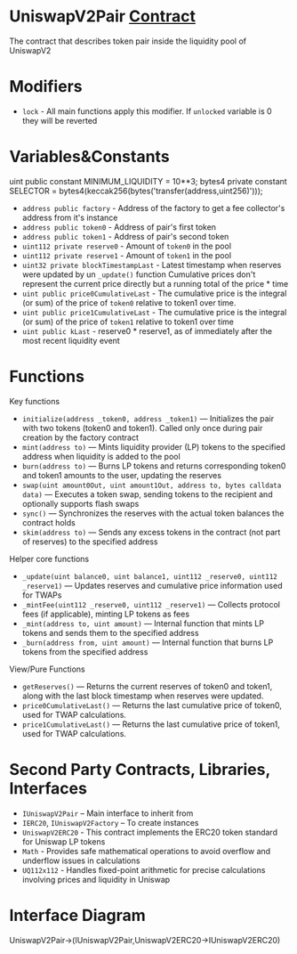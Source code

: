# UniswapV2Pair [Contract](https://github.com/Uniswap/v2-core/blob/master/contracts/UniswapV2Pair.sol)

The contract that describes token pair inside the liquidity pool of UniswapV2



# Modifiers
* `lock` - All main functions apply this modifier. If `unlocked` variable is 0 they will be reverted

# Variables&Constants
uint public constant MINIMUM_LIQUIDITY = 10**3;
bytes4 private constant SELECTOR = bytes4(keccak256(bytes('transfer(address,uint256)')));

* `address public factory` - Address of the factory to get a fee collector's address from it's instance
* `address public token0` - Address of pair's first token
* `address public token1` - Address of pair's second token
* `uint112 private reserve0` - Amount of `token0` in the pool
* `uint112 private reserve1` - Amount of `token1` in the pool
* `uint32 private blockTimestampLast` - Latest timestamp when reserves were updated by un `_update()` function
Cumulative prices don't represent the current price directly but a running total of the price * time
* `uint public price0CumulativeLast` - The cumulative price is the integral (or sum) of the price of `token0` relative to token1 over time. 
* `uint public price1CumulativeLast` - The cumulative price is the integral (or sum) of the price of `token1` relative to token1 over time
* `uint public kLast` - reserve0 * reserve1, as of immediately after the most recent liquidity event




# Functions

Key functions
* `initialize(address _token0, address _token1)` — Initializes the pair with two tokens (token0 and token1). Called only once during pair creation 
  by the factory contract
* `mint(address to)` — Mints liquidity provider (LP) tokens to the specified address when liquidity is added to the pool
* `burn(address to)` — Burns LP tokens and returns corresponding token0 and token1 amounts to the user, updating the reserves
* `swap(uint amount0Out, uint amount1Out, address to, bytes calldata data)` — Executes a token swap, sending tokens to the recipient and optionally 
  supports flash swaps
* `sync()` — Synchronizes the reserves with the actual token balances the contract holds
* `skim(address to)` — Sends any excess tokens in the contract (not part of reserves) to the specified address

Helper core functions
* `_update(uint balance0, uint balance1, uint112 _reserve0, uint112 _reserve1)` — Updates reserves and cumulative price information used for TWAPs
* `_mintFee(uint112 _reserve0, uint112 _reserve1)` — Collects protocol fees (if applicable), minting LP tokens as fees
* `_mint(address to, uint amount)` — Internal function that mints LP tokens and sends them to the specified address
* `_burn(address from, uint amount)` — Internal function that burns LP tokens from the specified address

View/Pure Functions
* `getReserves()` — Returns the current reserves of token0 and token1, along with the last block timestamp when reserves were updated.
* `price0CumulativeLast()` — Returns the last cumulative price of token0, used for TWAP calculations.
* `price1CumulativeLast()` — Returns the last cumulative price of token1, used for TWAP calculations.

# Second Party Contracts, Libraries, Interfaces
* `IUniswapV2Pair` – Main interface to inherit from
* `IERC20`, `IUniswapV2Factory`  – To create instances
* `UniswapV2ERC20` - This contract implements the ERC20 token standard for Uniswap LP tokens
* `Math` - Provides safe mathematical operations to avoid overflow and underflow issues in calculations
* `UQ112x112` - Handles fixed-point arithmetic for precise calculations involving prices and liquidity in Uniswap

# Interface Diagram
UniswapV2Pair->(IUniswapV2Pair,UniswapV2ERC20->IUniswapV2ERC20)
